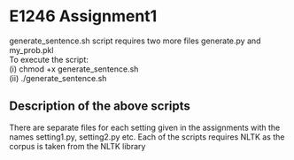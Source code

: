 # E1246 Assignment1

generate_sentence.sh script requires two more files generate.py and my_prob.pkl<br />
To execute the script: <br />
(i) chmod +x generate_sentence.sh <br />
(ii) ./generate_sentence.sh

## Description of the above scripts

There are separate files for each setting given in the assignments with the names setting1.py, setting2.py etc. Each of the scripts requires NLTK as the corpus is taken from the NLTK library
